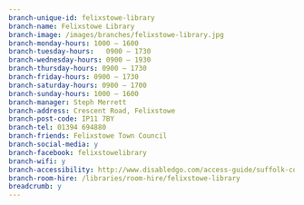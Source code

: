 ```yaml
---
branch-unique-id: felixstowe-library
branch-name: Felixstowe Library
branch-image: /images/branches/felixstowe-library.jpg
branch-monday-hours: 1000 – 1600
branch-tuesday-hours:	0900 – 1730
branch-wednesday-hours: 0900 – 1930
branch-thursday-hours: 0900 – 1730
branch-friday-hours: 0900 – 1730
branch-saturday-hours: 0900 – 1700
branch-sunday-hours: 1000 – 1600
branch-manager: Steph Merrett
branch-address: Crescent Road, Felixstowe
branch-post-code: IP11 7BY
branch-tel: 01394 694880
branch-friends: Felixstowe Town Council
branch-social-media: y
branch-facebook: felixstowelibrary
branch-wifi: y
branch-accessibility: http://www.disabledgo.com/access-guide/suffolk-county-council/felixstowe-library-2
branch-room-hire: /libraries/room-hire/felixstowe-library
breadcrumb: y
---
```

